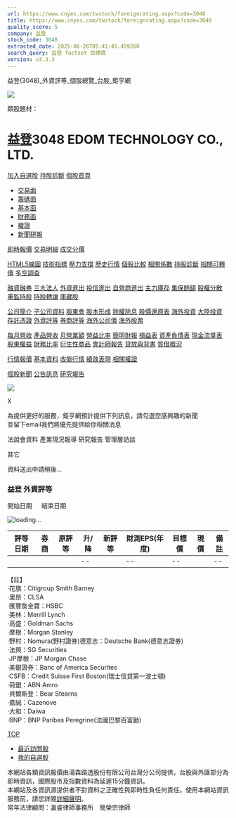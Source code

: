 ```yaml
---
url: https://www.cnyes.com/twstock/foreignrating.aspx?code=3048
title: https://www.cnyes.com/twstock/foreignrating.aspx?code=3048
quality_score: 5
company: 益登
stock_code: 3048
extracted_date: 2025-06-26T05:41:45.459260
search_query: 益登 factset 目標價
version: v3.3.3
---
```


益登(3048)\_外資評等\_個股總覽\_台股\_鉅亨網














![](/twstock/div/images/close.gif)

類股題材：

# [益登](/archive/twstock/profile/3048.htm)3048 EDOM TECHNOLOGY CO., LTD.

[加入自選股](#)
[持股診斷](#)
[個股首頁](/archive/twstock/profile/3048.htm)

* [交易面](#)
* [籌碼面](#)
* [基本面](#)
* [財務面](#)
* [權證](#)
* [新聞研報](#)

[即時報價](#)
[交易明細](#)
[成交分價](#)

[HTML5線圖](#)
[技術指標](#)
[壓力支撐](#)
[歷史行情](#)
[個股比較](#)
[相關係數](#)
[持股診斷](javascript:void(0);)
[相關可轉債](#)
[多空調查](#)

[融資融券](#)
[三大法人](https://stock.cnyes.com/market/TSE:3048:STOCK/3investor)
[外資進出](#)
[投信進出](#)
[自營商進出](#)
[主力庫存](#)
[集保餘額](#)
[股權分散](#)
[董監持股](#)
[持股轉讓](#)
[庫藏股](#)

[公司簡介](#)
[子公司資料](#)
[股東會](#)
[股本形成](#)
[除權除息](#)
[股價還原表](#)
[海外投資](#)
[大陸投資](#)
[存託憑證](#)
[外資評等](#)
[券商評等](#)
[海外公司債](#)
[海外股票](#)

[每月營收](#)
[產品營收](#)
[月營業額](#)
[營益比率](#)
[簡明財報](#)
[損益表](#)
[資產負債表](#)
[現金流量表](#)
[股東權益](#)
[財務比率](#)
[衍生性商品](#)
[會計師報告](#)
[貸放與背書](#)
[質借概況](#)

[行情報價](#)
[基本資料](#)
[收盤行情](#)
[績效表現](#)
[相關權證](//warrantinfo.jihsun.com.tw/want/wSearch.aspx?ul=3048)

[個股新聞](#)
[公告訊息](#)
[研究報告](#)




[![](//www.cnyes.com/twstock/images/new_2.gif)](https://invest.cnyes.com/twstock/tws/3048)

X

為提供更好的服務，鉅亨網預計提供下列訊息，請勾選您感興趣的新聞  
並留下email我們將優先提供給你相關消息

  

法說會資料
 產業現況報導
 研究報告
 管理層訪談
  
  
 其它
  
  



資料送出中請稍後...

### 益登 外資評等

開始日期 　
結束日期 

![loading...](../images/loading.gif)

| 評等日期 | 券商 | 原評等 | 升/降 | 新評等 | 財測EPS(年度) | 目標價 | 現價 | 備註 |
| --- | --- | --- | --- | --- | --- | --- | --- | --- |
|  |  |  | -- |  | -- | -- |  | -- |

【註】  
‧花旗：Citigroup Smith Barney  
‧里昂：CLSA  
‧匯豐詹金寶：HSBC  
‧美林：Merrill Lynch  
‧高盛：Goldman Sachs  
‧摩根：Morgan Stanley  
‧野村：Nomura(野村證券)德意志：Deutsche Bank(德意志證券)  
‧法興：SG Securities  
‧JP摩根：JP Morgan Chase  
‧美銀證券：Banc of America Securites  
‧CSFB：Credit Suisse First Boston(瑞士信貸第一波士頓)  
‧荷銀：ABN Amro  
‧貝爾斯登：Bear Stearns  
‧嘉誠：Cazenove  
‧大和：Daiwa   
‧BNP：BNP Paribas Peregrine(法國巴黎百富勤)

[TOP](#)

* [最近訪問股](#)
* [我的自選股](#)

本網站各類資訊報價由湯森路透股份有限公司台灣分公司提供，台股與外匯部分為即時資訊，國際股市及指數資料為延遲15分鐘資訊。  
本網站及各資訊源提供者不對資料之正確性與即時性負任何責任。使用本網站資訊服務前，請您詳閱[詳細聲明](http://www.cnyes.com/cnyes_about/cnyes_sos03.html)。  
常年法律顧問：瀛睿律師事務所　簡榮宗律師